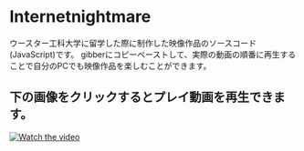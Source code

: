 # Internetnightmare
ウースター工科大学に留学した際に制作した映像作品のソースコード(JavaScript)です。
gibberにコピーペーストして、実際の動画の順番に再生することで自分のPCでも映像作品を楽しむことができます。

## 下の画像をクリックするとプレイ動画を再生できます。

[![Watch the video](https://img.youtube.com/vi/n9LwsK46Pec/maxresdefault.jpg)](https://youtu.be/uzbohOYJvHI)

